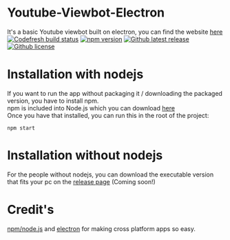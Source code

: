 # Youtube-Viewbot-Electron
It's a basic Youtube viewbot built on electron, you can find the website [here](https://audition-csblock.github.io/Youtube-Viewbot-Electron/)  
[![Codefresh build status]( https://g.codefresh.io/api/badges/build?repoOwner=Audition-CSBlock&repoName=Youtube-Viewbot-Electron&branch=master&pipelineName=Youtube-Viewbot-Electron&accountName=auditioncsblock&type=cf-1)]( https://g.codefresh.io/repositories/Audition-CSBlock/Youtube-Viewbot-Electron/builds?filter=trigger:build;branch:master;service:5ac94c7d3fb66f00016085f8~Youtube-Viewbot-Electron)
[![npm version](https://img.shields.io/badge/npm-v5.6.0-blue.svg?style=flat-square)](https://github.com/npm/npm/releases/tag/v5.6.0)
[![Github latest release](https://img.shields.io/github/tag/Audition-CSBlock/Youtube-Viewbot-Electron.svg?style=flat-square)](https://github.com/Audition-CSBlock/Youtube-Viewbot-Electron/releases/latest)
[![Github license](https://img.shields.io/github/license/Audition-CSBlock/Youtube-Viewbot-Electron.svg?style=flat-square)](https://github.com/Audition-CSBlock/Youtube-Viewbot-Electron/blob/master/LICENSE)

# Installation with nodejs
If you want to run the app without packaging it / downloading the packaged version, you have to install npm.  
npm is included into Node.js which you can download [here](https://nodejs.org/en/download/)  
Once you have that installed, you can run this in the root of the project:
```
npm start
```
# Installation without nodejs
  
For the people without nodejs, you can download the executable version that fits your pc on the [release page](https://github.com/Audition-CSBlock/Youtube-Viewbot-Electron/releases) (Coming soon!)

# Credit's
[npm/node.js](https://nodejs.org/) and [electron](https://electronjs.org/) for making cross platform apps so easy.  
